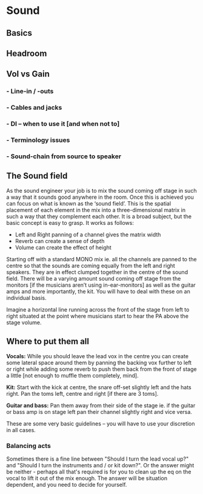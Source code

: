 # Sound

## Basics

## Headroom


## Vol vs Gain

### - Line-in / -outs
### - Cables and jacks
### - DI – when to use it [and when not to]
### - Terminology issues
### - Sound-chain from source to speaker


## The Sound field

As the sound engineer your job is to mix the sound coming off stage in such a way that it sounds good anywhere in the room. Once this is achieved you can focus on what is known as the ‘sound field’. This is the spatial placement of each element in the mix into a three-dimensional matrix in such a way that they complement each other. It is a broad subject, but the basic concept is easy to grasp. It works as follows:
- Left and Right panning of a channel gives the matrix width
- Reverb can create a sense of depth
- Volume can create the effect of height

Starting off with a standard MONO mix ie. all the channels are panned to the centre so that the sounds are coming equally from the left and right speakers. They are in effect clumped together in the centre of the sound field. There will be a varying amount sound coming off stage from the monitors [if the musicians aren’t using in-ear-monitors] as well as the guitar amps and more importantly, the kit. You will have to deal with these on an individual basis.

Imagine a horizontal line running across the front of the stage from left to right situated at the point where musicians start to hear the PA above the stage volume.


## Where to put them all

**Vocals:** While you should leave the lead vox in the centre you can create some lateral space around them by panning the backing vox further to left or right while adding some reverb to push them back from the front of stage a little [not enough to muffle them completely, mind].

**Kit:** Start with the kick at centre, the snare off-set slightly left and the hats right. Pan the toms left, centre and right [if there are 3 toms].

**Guitar and bass:** Pan them away from their side of the stage ie. if the guitar or bass amp is on stage left pan their channel slightly right and vice versa.

These are some very basic guidelines – you will have to use your discretion in all cases.

### Balancing acts

Sometimes there is a fine line between "Should I turn the lead vocal up?" and "Should I turn the instruments and / or kit down?". Or the answer might be neither - perhaps all that's required is for you to clean up the eq on the vocal to lift it out of the mix enough. The answer will be situation dependent, and you need to decide for yourself.
